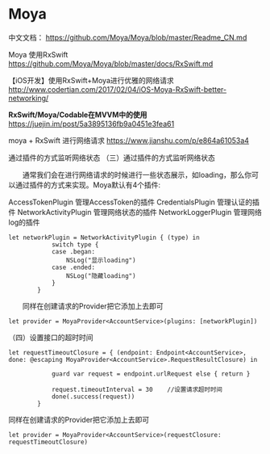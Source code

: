 # Moya 
中文文档：
https://github.com/Moya/Moya/blob/master/Readme_CN.md

Moya 使用RxSwift
https://github.com/Moya/Moya/blob/master/docs/RxSwift.md


【iOS开发】使用RxSwift+Moya进行优雅的网络请求
http://www.codertian.com/2017/02/04/iOS-Moya-RxSwift-better-networking/


**RxSwift/Moya/Codable在MVVM中的使用**
https://juejin.im/post/5a3895136fb9a0451e3fea61


moya + RxSwift 进行网络请求
https://www.jianshu.com/p/e864a61053a4




通过插件的方式监听网络状态
（三）通过插件的方式监听网络状态

　　通常我们会在进行网络请求的时候进行一些状态展示，如loading，那么你可以通过插件的方式来实现。Moya默认有4个插件:

AccessTokenPlugin 管理AccessToken的插件
CredentialsPlugin 管理认证的插件
NetworkActivityPlugin 管理网络状态的插件
NetworkLoggerPlugin 管理网络log的插件

```
let networkPlugin = NetworkActivityPlugin { (type) in
            switch type {
            case .began:
                NSLog("显示loading")
            case .ended:
                NSLog("隐藏loading")
            }
        }
```

　　同样在创建请求的Provider把它添加上去即可

```
let provider = MoyaProvider<AccountService>(plugins: [networkPlugin])
```


（四）设置接口的超时时间

```
let requestTimeoutClosure = { (endpoint: Endpoint<AccountService>, done: @escaping MoyaProvider<AccountService>.RequestResultClosure) in
            
            guard var request = endpoint.urlRequest else { return }
            
            request.timeoutInterval = 30    //设置请求超时时间
            done(.success(request))
        }

```
同样在创建请求的Provider把它添加上去即可

```
let provider = MoyaProvider<AccountService>(requestClosure: requestTimeoutClosure)
```


